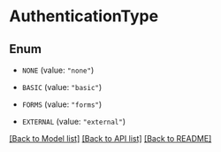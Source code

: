 # AuthenticationType

## Enum


* `NONE` (value: `"none"`)

* `BASIC` (value: `"basic"`)

* `FORMS` (value: `"forms"`)

* `EXTERNAL` (value: `"external"`)


[[Back to Model list]](../README.md#documentation-for-models) [[Back to API list]](../README.md#documentation-for-api-endpoints) [[Back to README]](../README.md)


